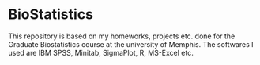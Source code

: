 # BioStatistics
This repository is based on my homeworks, projects etc. done for the Graduate Biostatistics course at the university of Memphis. The softwares I used are IBM SPSS, Minitab, SigmaPlot, R, MS-Excel etc.
